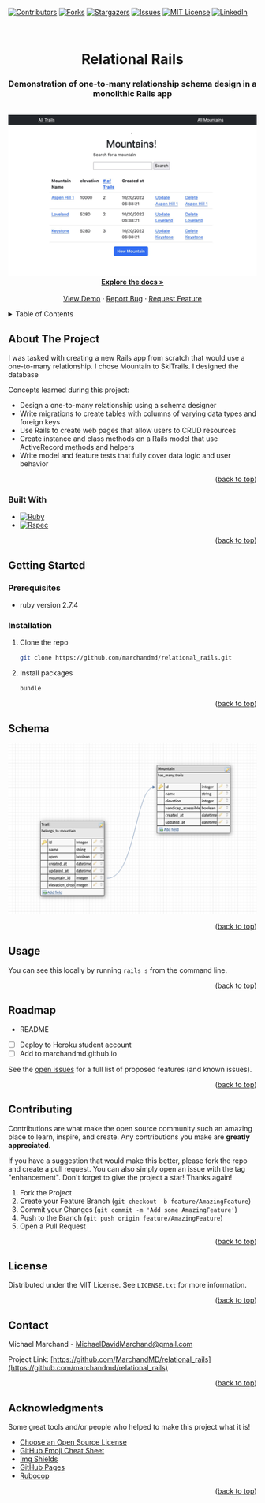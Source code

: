 <!-- Improved compatibility of back to top link: See: https://github.com/marchandmd/relational_rails/pull/73 -->

<a name="readme-top"></a>

<!--
*** Thanks for checking out the relational_rails. If you have a suggestion
*** that would make this better, please fork the repo and create a pull request
*** or simply open an issue with the tag "enhancement".
*** Don't forget to give the project a star!
*** Thanks again! Now go create something AMAZING! :D
-->

<!-- PROJECT SHIELDS -->
<!--
*** I'm using markdown "reference style" links for readability.
*** Reference links are enclosed in brackets [ ] instead of parentheses ( ).
*** See the bottom of this document for the declaration of the reference variables
*** for contributors-url, forks-url, etc. This is an optional, concise syntax you may use.
*** https://www.markdownguide.org/basic-syntax/#reference-style-links
-->

[![Contributors][contributors-shield]][contributors-url]
[![Forks][forks-shield]][forks-url]
[![Stargazers][stars-shield]][stars-url]
[![Issues][issues-shield]][issues-url]
[![MIT License][license-shield]][license-url]
[![LinkedIn][linkedin-shield]][linkedin-url]

<!-- PROJECT LOGO -->
<br />
<div align="center">

  <h1 align="center">Relational Rails</h1>

  <p align="center">
    <h3> Demonstration of one-to-many relationship schema design in a monolithic Rails app</h3>
    <br />
  <img src="app/assets/images/relational_rails_homepage.jpg" />
    <br />
    <a href="https://backend.turing.edu/module2/projects/relational_rails/"><strong>Explore the docs »</strong></a>
    <br />
    <br />
    <a href="https://github.com/marchandmd/relational_rails">View Demo</a>
    ·
    <a href="https://github.com/marchandmd/relational_rails/issues">Report Bug</a>
    ·
    <a href="https://github.com/marchandmd/relational_rails/issues">Request Feature</a>
  </p>
</div>

<!-- TABLE OF CONTENTS -->
<details>
  <summary>Table of Contents</summary>
  <ol>
    <li>
      <a href="#about-the-project">About The Project</a>
      <ul>
        <li><a href="#built-with">Built With</a></li>
      </ul>
    </li>
    <li>
      <a href="#getting-started">Getting Started</a>
      <ul>
        <li><a href="#prerequisites">Prerequisites</a></li>
        <li><a href="#installation">Installation</a></li>
      </ul>
    </li>
    <li><a href="#schema">Schema</a></li>
    <li><a href="#usage">Usage</a></li>
    <li><a href="#roadmap">Roadmap</a></li>
    <li><a href="#contributing">Contributing</a></li>
    <li><a href="#license">License</a></li>
    <li><a href="#contact">Contact</a></li>
    <li><a href="#acknowledgments">Acknowledgments</a></li>
  </ol>
</details>

<!-- ABOUT THE PROJECT -->

## About The Project

I was tasked with creating a new Rails app from scratch that would use a one-to-many relationship. I chose Mountain to SkiTrails. I designed the database

Concepts learned during this project:

- Design a one-to-many relationship using a schema designer
- Write migrations to create tables with columns of varying data types and foreign keys
- Use Rails to create web pages that allow users to CRUD resources
- Create instance and class methods on a Rails model that use ActiveRecord methods and helpers
- Write model and feature tests that fully cover data logic and user behavior


<p align="right">(<a href="#readme-top">back to top</a>)</p>

### Built With

-   [![Ruby][ruby.com]][ruby-url]
-   [![Rspec][rspec.com]][rspec-url]

<p align="right">(<a href="#readme-top">back to top</a>)</p>

<!-- GETTING STARTED -->

## Getting Started

### Prerequisites

- ruby version 2.7.4

### Installation

1. Clone the repo
    ```sh
    git clone https://github.com/marchandmd/relational_rails.git
    ```
2. Install packages
    ```sh
    bundle
    ```

<p align="right">(<a href="#readme-top">back to top</a>)</p>

<!-- Schema -->

## Schema

<img src="app/assets/images/relational_rails_schema.png" />


<p align="right">(<a href="#readme-top">back to top</a>)</p>

<!-- USAGE EXAMPLES -->

## Usage

You can see this locally by running `rails s` from the command line.


<p align="right">(<a href="#readme-top">back to top</a>)</p>

<!-- ROADMAP -->

## Roadmap

- README
- [ ] Deploy to Heroku student account
- [ ] Add to marchandmd.github.io

See the [open issues](https://github.com/marchandmd/relational_rails/issues) for a full list of proposed features (and known issues).

<p align="right">(<a href="#readme-top">back to top</a>)</p>

<!-- CONTRIBUTING -->

## Contributing

Contributions are what make the open source community such an amazing place to learn, inspire, and create. Any contributions you make are **greatly appreciated**.

If you have a suggestion that would make this better, please fork the repo and create a pull request. You can also simply open an issue with the tag "enhancement".
Don't forget to give the project a star! Thanks again!

1. Fork the Project
2. Create your Feature Branch (`git checkout -b feature/AmazingFeature`)
3. Commit your Changes (`git commit -m 'Add some AmazingFeature'`)
4. Push to the Branch (`git push origin feature/AmazingFeature`)
5. Open a Pull Request

<p align="right">(<a href="#readme-top">back to top</a>)</p>

<!-- LICENSE -->

## License

Distributed under the MIT License. See `LICENSE.txt` for more information.

<p align="right">(<a href="#readme-top">back to top</a>)</p>

<!-- CONTACT -->

## Contact

Michael Marchand - MichaelDavidMarchand@gmail.com

Project Link: [https://github.com/MarchandMD/relational_rails](https://github.com/marchandmd/relational_rails)

<p align="right">(<a href="#readme-top">back to top</a>)</p>

<!-- ACKNOWLEDGMENTS -->

## Acknowledgments

Some great tools and/or people who helped to make this project what it is!

-   [Choose an Open Source License](https://choosealicense.com)
-   [GitHub Emoji Cheat Sheet](https://www.webpagefx.com/tools/emoji-cheat-sheet)
-   [Img Shields](https://shields.io)
-   [GitHub Pages](https://pages.github.com)
-   [Rubocop](https://rubocop.org/)

<p align="right">(<a href="#readme-top">back to top</a>)</p>

<!-- MARKDOWN LINKS & IMAGES -->
<!-- https://www.markdownguide.org/basic-syntax/#reference-style-links -->

[contributors-shield]: https://img.shields.io/github/contributors/marchandmd/relational_rails.svg?style=for-the-badge
[contributors-url]: https://github.com/marchandmd/relational_rails/graphs/contributors
[forks-shield]: https://img.shields.io/github/forks/marchandmd/relational_rails.svg?style=for-the-badge
[forks-url]: https://github.com/marchandmd/relational_rails/network/members
[stars-shield]: https://img.shields.io/github/stars/marchandmd/relational_rails.svg?style=for-the-badge
[stars-url]: https://github.com/marchandmd/relational_rails/stargazers
[issues-shield]: https://img.shields.io/github/issues/marchandmd/relational_rails.svg?style=for-the-badge
[issues-url]: https://github.com/marchandmd/relational_rails/issues
[license-shield]: https://img.shields.io/github/license/marchandmd/relational_rails.svg?style=for-the-badge
[license-url]: https://github.com/marchandmd/relational_rails/blob/master/LICENSE.txt
[linkedin-shield]: https://img.shields.io/badge/-LinkedIn-black.svg?style=for-the-badge&logo=linkedin&colorB=555
[linkedin-url]: https://linkedin.com/in/mmarchand1/
[product-screenshot]: images/screenshot.png
[bootstrap.com]: https://img.shields.io/badge/Bootstrap-563D7C?style=for-the-badge&logo=bootstrap&logoColor=white
[bootstrap-url]: https://getbootstrap.com
[ruby.com]: https://img.shields.io/badge/ruby-v2.7.4-red
[ruby-url]: https://ruby-doc.org/core-2.7.2/
[rspec.com]: https://img.shields.io/badge/rspec-v3.12-success
[rspec-url]: https://rspec.info/documentation/
